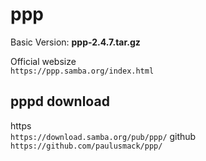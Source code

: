 # ppp
Basic Version: 
**ppp-2.4.7.tar.gz**  

Official websize  
`https://ppp.samba.org/index.html`

## pppd download
https  
`https://download.samba.org/pub/ppp/`
github  
`https://github.com/paulusmack/ppp/`

